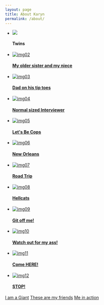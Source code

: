 ```yaml
---
layout: page
title: About Karyn
permalink: /about/
---
```

<html lang="en" class="no-js">
<head>
		<link rel="stylesheet" type="text/css" href="/css/style.css"/>
<script src="/js/modernizr.custom.63321.js"></script>
<script src="http://ajax.googleapis.com/ajax/libs/jquery/1.8.3/jquery.min.js"></script>
<script src="/js/jquery.catslider.js"></script>
<script>
	$(function() {
	$( '#mi-slider' ).catslider();
	});
</script>
</head>
	<body>
		<div class="container">	
		<div id="mi-slider" class="mi-slider">
			<ul>
						<li a href="1.jpg" class="fancybox" data-fancybox-group="gallery"><img src="/images/1.jpg"/><h4>Twins</h4></a></li>
						<li><a href="#"><img src="/images/2.jpg" alt="img02"><h4>My older sister and my niece</h4></a></li>
						<li><a href="#"><img src="/images/3.jpg" alt="img03"><h4>Dad on his tip toes</h4></a></li>
						<li><a href="#"><img src="/images/4.jpg" alt="img04"><h4>Normal sized Interviewer</h4></a></li>
					</ul>
					<ul>
						<li><a href="#"><img src="/images/5.jpg" alt="img05"><h4>Let's Be Cops</h4></a></li>
						<li><a href="#"><img src="/images/6.jpg" alt="img06"><h4>New Orleans</h4></a></li>
						<li><a href="#"><img src="/images/7.jpg" alt="img07"><h4>Road Trip</h4></a></li>
						<li><a href="#"><img src="/images/8.jpg" alt="img08"><h4>Hellcats</h4></a></li>
					</ul>
					<ul>
						<li><a href="#"><img src="/images/9.jpg" alt="img09"><h4>Git off me!</h4></a></li>
						<li><a href="#"><img src="/images/10.jpg" alt="img10"><h4>Watch out for my ass!</h4></a></li>
						<li><a href="#"><img src="/images/11.jpg" alt="img11"><h4>Come HERE!</h4></a></li>
						<li><a href="#"><img src="/images/12.jpg" alt="img12"><h4>STOP!</h4></a></li>
					</ul>
					<nav>
						<a href="#">I am a Giant</a>
						<a href="#">These are my friends</a>
						<a href="#">Me in action</a>
					</nav>
				</div>
			</div>			
	</body>
</html>